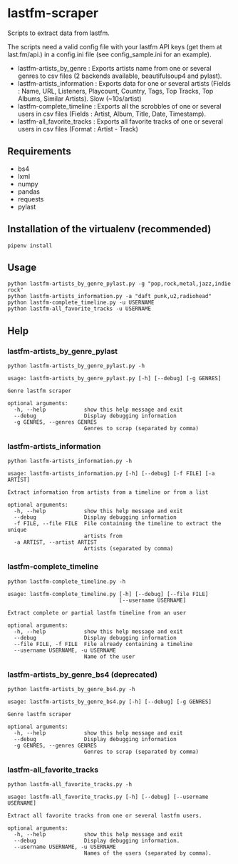 # lastfm-scraper

Scripts to extract data from lastfm.

The scripts need a valid config file with your lastfm API keys (get them at last.fm/api.) in a config.ini file (see config_sample.ini for an example).

- lastfm-artists_by_genre : Exports artists name from one or several genres to csv files (2 backends available, beautifulsoup4 and pylast).
- lastfm-artists_information : Exports data for one or several artists (Fields : Name, URL, Listeners, Playcount, Country, Tags, Top Tracks, Top Albums, Similar Artists). Slow (~10s/artist)
- lastfm-complete_timeline : Exports all the scrobbles of one or several users in csv files (Fields : Artist, Album, Title, Date, Timestamp).
- lastfm-all_favorite_tracks : Exports all favorite tracks of one or several users in csv files (Format : Artist - Track)

## Requirements

- bs4
- lxml
- numpy
- pandas
- requests
- pylast

## Installation of the virtualenv (recommended)

```
pipenv install
```

## Usage

```
python lastfm-artists_by_genre_pylast.py -g "pop,rock,metal,jazz,indie rock"
python lastfm-artists_information.py -a "daft punk,u2,radiohead"
python lastfm-complete_timeline.py -u USERNAME
python lastfm-all_favorite_tracks -u USERNAME
```

## Help

### lastfm-artists_by_genre_pylast

```
python lastfm-artists_by_genre_pylast.py -h
```

```
usage: lastfm-artists_by_genre_pylast.py [-h] [--debug] [-g GENRES]

Genre lastfm scraper

optional arguments:
  -h, --help            show this help message and exit
  --debug               Display debugging information
  -g GENRES, --genres GENRES
                        Genres to scrap (separated by comma)
```

### lastfm-artists_information

```
python lastfm-artists_information.py -h
```

```
usage: lastfm-artists_information.py [-h] [--debug] [-f FILE] [-a ARTIST]

Extract information from artists from a timeline or from a list

optional arguments:
  -h, --help            show this help message and exit
  --debug               Display debugging information
  -f FILE, --file FILE  File containing the timeline to extract the unique
                        artists from
  -a ARTIST, --artist ARTIST
                        Artists (separated by comma)
```

### lastfm-complete_timeline

```
python lastfm-complete_timeline.py -h
```

```
usage: lastfm-complete_timeline.py [-h] [--debug] [--file FILE]
                                   [--username USERNAME]

Extract complete or partial lastfm timeline from an user

optional arguments:
  -h, --help            show this help message and exit
  --debug               Display debugging information
  --file FILE, -f FILE  File already containing a timeline
  --username USERNAME, -u USERNAME
                        Name of the user
```

### lastfm-artists_by_genre_bs4 (deprecated)

```
python lastfm-artists_by_genre_bs4.py -h
```

```
usage: lastfm-artists_by_genre_bs4.py [-h] [--debug] [-g GENRES]

Genre lastfm scraper

optional arguments:
  -h, --help            show this help message and exit
  --debug               Display debugging information
  -g GENRES, --genres GENRES
                        Genres to scrap (separated by comma)
```

### lastfm-all_favorite_tracks

```
python lastfm-all_favorite_tracks.py -h
```

```
usage: lastfm-all_favorite_tracks.py [-h] [--debug] [--username USERNAME]

Extract all favorite tracks from one or several lastfm users.

optional arguments:
  -h, --help            show this help message and exit
  --debug               Display debugging information.
  --username USERNAME, -u USERNAME
                        Names of the users (separated by comma).
```
